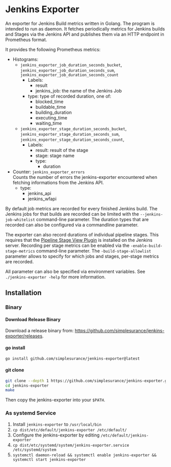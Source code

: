 # Jenkins Exporter #

An exporter for Jenkins Build metrics written in Golang.
The program is intended to run as daemon.
It fetches periodically metrics for Jenkins builds and Stages via the Jenkins
API and publishes them via an HTTP endpoint in Prometheus format.

It provides the following Prometheus metrics:

- Histograms:
  - `jenkins_exporter_job_duration_seconds_bucket`,  
    `jenkins_exporter_job_duration_seconds_sum`,  
    `jenkins_exporter_job_duration_seconds_count`  
    - Labels:
      - result
      - jenkins_job: the name of the Jenkins Job
    - type: type of recorded duration, one of:
      - blocked_time
      - buildable_time
      - building_duration
      - executing_time
      - waiting_time
  - `jenkins_exporter_stage_duration_seconds_bucket`,  
    `jenkins_exporter_stage_duration_seconds_sum`,  
    `jenkins_exporter_stage_duration_seconds_count`,  
    - Labels:
      - result: result of the stage
      - stage: stage name
      - type:
        - duration
- Counter:
  `jenkins_exporter_errors`  
  Counts the number of errors the jenkins-exporter encountered when fetching
  informations from the Jenkins API.
  - type:
    - jenkins_api
    - jenkins_wfapi

By default job metrics are recorded for every finished Jenkins build. The
Jenkins jobs for that builds are recorded can be limited with the
`--jenkins-job-whitelist` command-line parameter.
The duration types that are recorded can also be configured via a commandline
parameter.

The exporter can also record durations of individual pipeline stages. This
requires that the
[Pipeline Stage View Plugin](https://plugins.jenkins.io/pipeline-rest-api/) is
installed on the Jenkins server. Recording per stage metrics can be enabled via the
`-enable-build-stage-metrics` command-line parameter. The
`-build-stage-allowlist` parameter allows to specify for which jobs and stages,
per-stage metrics are recorded.

All parameter can also be specified via environment variables.
See `./jenkins-exporter -help` for more information.

## Installation ##

### Binary ###

#### Download Release Binary ####

Download a release binary from: <https://github.com/simplesurance/jenkins-exporter/releases>.

#### go install ####

```sh
go install github.com/simplesurance/jenkins-exporter@latest
```

#### git clone #####

```sh
git clone --depth 1 https://github.com/simplesurance/jenkins-exporter.git jenkins-exporter
cd jenkins-exporter
make
```

Then copy the jenkins-exporter into your `$PATH`.

### As systemd Service ###

1. Install `jenkins-exporter` to `/usr/local/bin`
2. `cp dist/etc/default/jenkins-exporter /etc/default/`
3. Configure the jenkins-exporter by editing `/etc/default/jenkins-exporter`
4. `cp dist/etc/systemd/system/jenkins-exporter.service /etc/systemd/system`
5. `systemctl daemon-reload && systemctl enable jenkins-exporter && systemctl start jenkins-exporter`
